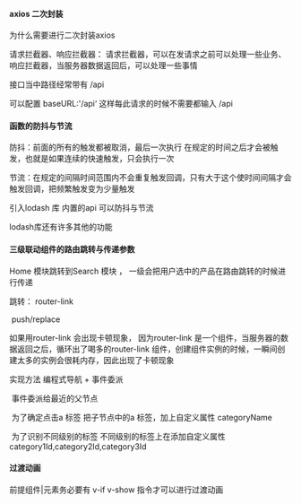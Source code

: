 #### axios 二次封装   

为什么需要进行二次封装axios

请求拦截器、响应拦截器： 请求拦截器，可以在发请求之前可以处理一些业务、响应拦截器，当服务器数据返回后，可以处理一些事情



接口当中路径经常带有 /api 

可以配置 baseURL:'/api‘  这样每此请求的时候不需要都输入  /api







#### 函数的防抖与节流

防抖：前面的所有的触发都被取消，最后一次执行 在规定的时间之后才会被触发，也就是如果连续的快速触发，只会执行一次

节流：在规定的间隔时间范围内不会重复触发回调，只有大于这个使时间间隔才会触发回调，把频繁触发变为少量触发



引入lodash 库 内置的api 可以防抖与节流

lodash库还有许多其他的功能



#### 三级联动组件的路由跳转与传递参数

Home 模块跳转到Search 模块 ， 一级会把用户选中的产品在路由跳转的时候进行传递

跳转： router-link 

​             push/replace

如果用router-link 会出现卡顿现象， 因为router-link 是一个组件，当服务器的数据返回之后，循环出了喝多的router-link 组件，创建组件实例的时候，一瞬间创建太多的实例会很耗内存，因此出现了卡顿现象



实现方法  编程式导航 + 事件委派

​                 事件委派给最近的父节点

​				为了确定点击a 标签              把子节点中的a 标签，加上自定义属性  categoryName

​				为了识别不同级别的标签   不同级别的标签上在添加自定义属性category1Id,category2Id,category3Id



#### 过渡动画

前提组件|元素务必要有 v-if v-show 指令才可以进行过渡动画

​				
